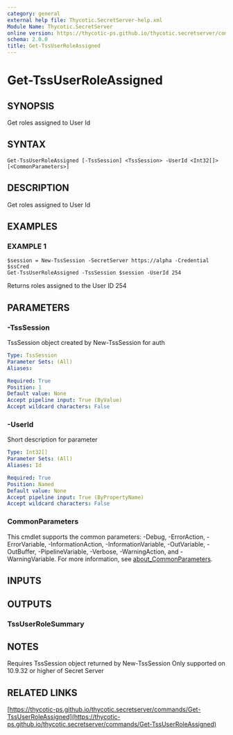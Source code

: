 ```yaml
---
category: general
external help file: Thycotic.SecretServer-help.xml
Module Name: Thycotic.SecretServer
online version: https://thycotic-ps.github.io/thycotic.secretserver/commands/Get-TssUserRoleAssigned
schema: 2.0.0
title: Get-TssUserRoleAssigned
---
```


# Get-TssUserRoleAssigned

## SYNOPSIS
Get roles assigned to User Id

## SYNTAX

```
Get-TssUserRoleAssigned [-TssSession] <TssSession> -UserId <Int32[]> [<CommonParameters>]
```

## DESCRIPTION
Get roles assigned to User Id

## EXAMPLES

### EXAMPLE 1
```
$session = New-TssSession -SecretServer https://alpha -Credential $ssCred
Get-TssUserRoleAssigned -TssSession $session -UserId 254
```

Returns roles assigned to the User ID 254

## PARAMETERS

### -TssSession
TssSession object created by New-TssSession for auth

```yaml
Type: TssSession
Parameter Sets: (All)
Aliases:

Required: True
Position: 1
Default value: None
Accept pipeline input: True (ByValue)
Accept wildcard characters: False
```

### -UserId
Short description for parameter

```yaml
Type: Int32[]
Parameter Sets: (All)
Aliases: Id

Required: True
Position: Named
Default value: None
Accept pipeline input: True (ByPropertyName)
Accept wildcard characters: False
```

### CommonParameters
This cmdlet supports the common parameters: -Debug, -ErrorAction, -ErrorVariable, -InformationAction, -InformationVariable, -OutVariable, -OutBuffer, -PipelineVariable, -Verbose, -WarningAction, and -WarningVariable. For more information, see [about_CommonParameters](http://go.microsoft.com/fwlink/?LinkID=113216).

## INPUTS

## OUTPUTS

### TssUserRoleSummary
## NOTES
Requires TssSession object returned by New-TssSession
Only supported on 10.9.32 or higher of Secret Server

## RELATED LINKS

[https://thycotic-ps.github.io/thycotic.secretserver/commands/Get-TssUserRoleAssigned](https://thycotic-ps.github.io/thycotic.secretserver/commands/Get-TssUserRoleAssigned)

